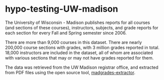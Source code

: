 # hypo-testing-UW-madison

The University of Wisconsin - Madison publishes reports for all courses (and sections of these courses), instructors, subjects, and grade reports for each section for every Fall and Spring semester since 2006.

There are more than 9,000 courses in this dataset. There are nearly 200,000 course sections with grades, with 3 million grades reported in total. 18,000 instructors are included in the dataset, all of whom are associated with various sections that may or may not have grades reported for them.

The data was retrieved from the UW Madison registrar office, and extracted from PDF files using the open source tool, [madgrades-extractor](https://github.com/madgrades/madgrades-extractor).